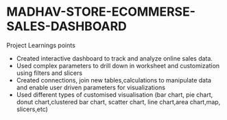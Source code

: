 # MADHAV-STORE-ECOMMERSE-SALES-DASHBOARD
Project Learnings points
- Created interactive dashboard to track and analyze online sales data.
- Used complex parameters to drill down in worksheet and customization using filters and slicers
- Created connections, join new tables,calculations to manipulate data and enable user driven parameters for visualizations
- Used different types of customised visualisation (bar chart, pie chart, donut chart,clustered bar chart, scatter chart,
line chart,area chart,map, slicers,etc)
